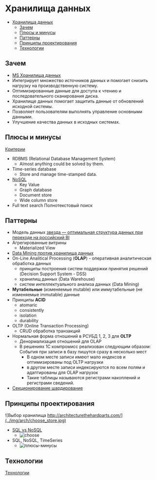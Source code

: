 # Хранилища данных

- [Хранилища данных](#хранилища-данных)
  - [Зачем](#зачем)
  - [Плюсы и минусы](#плюсы-и-минусы)
  - [Паттерны](#паттерны)
  - [Принципы проектирования](#принципы-проектирования)
  - [Технологии](#технологии)

## Зачем

- [MS Хранилища данных](https://docs.microsoft.com/ru-ru/azure/architecture/guide/technology-choices/data-store-overview)
- Интегрирует множество источников данных и помогает снизить нагрузку на производственную систему.
- Оптимизированные данные для доступа к чтению и последовательного сканирования диска.
- Хранилище данных помогает защитить данные от обновлений исходной системы.
- Позволяет пользователям выполнять управление основными данными.
- Улучшение качества данных в исходных системах.

## Плюсы и минусы

[Критерии](arch.criteria.md)

- RDBMS (Relational Database Management System)
  - Almost anything could be solved by them.
- Time-series database
  - Store and manage time-stamped data.
- [NoSQL](store.nosql.md)
  - Key Value
  - Graph database
  - Document store
  - Wide column store
- Full text search Полнотекстовый поиск

## Паттерны

- Модель данных [звезда — оптимальная структура данных при переходе на российский BI](https://habr.com/ru/company/visiology/blog/678346/)
- Агрегированные витрины
  - Materialized View
- [Data Mining против хранилища данных](https://coderlessons.com/tutorials/bolshie-dannye-i-analitika/teoriia-khraneniia-dannykh/21-data-mining-protiv-khranilishcha-dannykh)
- On-Line Analitical Processing (__OLAP__) - оперативная аналитическая обработка данных
  - принципы построения систем поддержки принятия решений (Decision Support System - DSS)
  - хранилищ данных (Data Warehouse)
  - систем интеллектуального анализа данных (Data Mining)
- __Мутабельные__ (изменяемые mutable) или иммутабельные (не изменяемые immutable) данные
- Принципы __ACID__
  - atomaric
  - consistently
  - isolation
  - durability
- OLTP (Online Transaction Processing)
  - CRUD обработка транзакций
- Нормальная форма отношений в РСУБД 1, 2, 3 для __OLTP__
  - Денормализация отношений для OLAP
  - В решениях 1С компромисс реализован следующим образом: События при записи в базу пишутся сразу в несколько мест
    - В одном месте записи имеют мало индексов и оптимизированы под OLTP нагрузки
    - в другом месте записи индексируются по всем полям и адаптированы для OLAP нагрузок
    - Такие таблицы называются регистрами накоплений и регистрами сведений.
- [Секционирование шардирование](./pattern/performance/shard.db.md)
  
## Принципы проектирования

![Выбор хранилища http://architecturethehardparts.com/](../img/arch/choose_store.jpg)

- [SQL vs NoSQL](https://towardsdatascience.com/datastore-choices-sql-vs-nosql-database-ebec24d56106)
  - ![choose](https://substackcdn.com/image/fetch/w_1456,c_limit,f_webp,q_auto:good,fl_progressive:steep/https%3A%2F%2Fsubstack-post-media.s3.amazonaws.com%2Fpublic%2Fimages%2Ff5b7dcbd-a2b0-4677-8ffa-669acf91242b_1143x1600.jpeg)
- SQL, NoSQL, TimeSeries
  - ![плюсы-минусы](https://substackcdn.com/image/fetch/w_1456,c_limit,f_webp,q_auto:good,fl_progressive:steep/https%3A%2F%2Fsubstack-post-media.s3.amazonaws.com%2Fpublic%2Fimages%2Fcb5bb38f-5383-495d-aed8-cf1d0a44e03b_1600x1600.png)

## Технологии

[Технологии](../technology/store.md)
